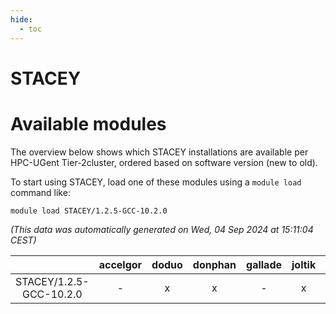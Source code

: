 ```yaml
---
hide:
  - toc
---
```


STACEY
======

# Available modules


The overview below shows which STACEY installations are available per HPC-UGent Tier-2cluster, ordered based on software version (new to old).

To start using STACEY, load one of these modules using a `module load` command like:

```shell
module load STACEY/1.2.5-GCC-10.2.0
```

*(This data was automatically generated on Wed, 04 Sep 2024 at 15:11:04 CEST)*  

| |accelgor|doduo|donphan|gallade|joltik|shinx|skitty|
| :---: | :---: | :---: | :---: | :---: | :---: | :---: | :---: |
|STACEY/1.2.5-GCC-10.2.0|-|x|x|-|x|-|-|
